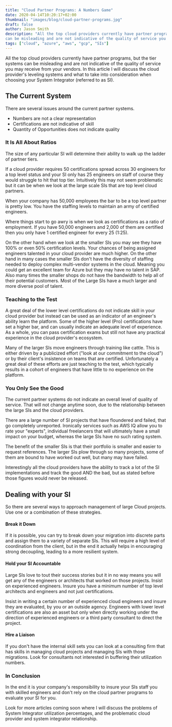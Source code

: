 ```yaml
---
title: "Cloud Partner Programs: A Numbers Game"
date: 2020-04-14T10:20:17+02:00
thumbnail: "images/blog/cloud-partner-programs.jpg"
draft: false
author: Jason Smith
description: "All the top cloud providers currently have partner programs, but the tier systems 
can be misleading and are not indicative of the quality of service you may receive from your vendors"
tags: ["cloud", "azure", "aws", "gcp", "SIs"]
---
```




All the top cloud providers currently have partner programs, but the tier systems 
can be misleading and are not indicative of the quality of service you may receive from your vendors.
In this article I will discuss the cloud provider's leveling systems and what to take into 
consideration when choosing your System Integrator (referred to as SI).

## The Current System

There are several issues around the current partner systems.

- Numbers are not a clear representation
- Certifications are not indicative of skill
- Quantity of Opportunities does not indicate quality

### It Is All About Ratios

The size of any particular SI will determine their ability to walk up
the ladder of partner tiers.

If a cloud provider requires 50 certifications spread across 30
engineers for a top level status and your SI only has 25 engineers on staff of course they would
struggle to hit that top tier. Intuitively this may not seem problematic but it can be when we
look at the large scale SIs that are top level cloud partners.

When your company has 50,000 employees the bar to be a top level partner is pretty low.  You have
the staffing levels to maintain an army of certified engineers.

Where things start to go awry is when we look as certifications as a ratio of employment.
If you have 50,000 engineers and 2,000 of them are certified then you only have 1 certified engineer for every 25 (1:25).

On the other hand when we look at the smaller SIs you may see they have 100% or even 50% certification levels.
Your chances of being assigned engineers talented in your cloud provider are much higher. On the other hand in many
cases the smaller SIs don't have the diversity of staffing needed to deploy complex multi-vendor
systems in the cloud. Meaning you could get an excellent team for Azure but they may have no talent 
in SAP.  Also many times the smaller shops do not have the bandwidth to help all of their potential 
customers.  Most of the Large SIs have a much larger and more diverse pool of talent.

### Teaching to the Test

A great deal of the lower level certifications do not indicate skill in your
cloud provider but instead can be used as an indicator of an engineer's ability learn the platform.
Some of the higher level (Pro) certifications have set a higher bar, and can usually indicate an 
adequate level of experience.  As a whole, you can pass certification exams but still not
have any practical experience in the cloud provider's ecosystem.

Many of the larger SIs move engineers through training like cattle.  This is either driven by a
publicized effort ("look at our commitment to the cloud") or by their client's insistence on
teams that are certified. Unfortunately a great deal of these efforts are just teaching to the test,
which typically results in a cohort of engineers that have little to no experience on the platform.

### You Only See the Good

The current partner systems do not indicate an overall level of quality of service.  That will not
change anytime soon, due to the relationship between the large SIs and the cloud providers.

There are a large number of SI projects that have floundered and failed, that go completely
unreported.  Ironically services such as AWS IQ allow you to rate your "experts", individual
freelancers that will ultimately have a small impact on your budget, whereas the large SIs
have no such rating system.

The benefit of the smaller SIs is that their portfolio is smaller and easier to request
references.  The larger SIs plow through so many projects, some of them are bound to have worked
out well, but many may have failed.

Interestingly all the cloud providers have the ability to track a lot of the SI implementations
and track the good AND the bad, but as stated before those figures would never be released.

## Dealing with your SI

So there are several ways to approach management of large Cloud projects. Use one or
a combination of these strategies.

#### Break it Down
If it is possible, you can try to break down your migration into discrete parts and assign them to
a variety of separate SIs. This will require a high level of coordination from the client, 
but in the end it actually helps in encouraging strong decoupling, leading to a more resilient
system.

#### Hold your SI Accountable
Large SIs love to tout their success stories but it in no way means you will get any of the
engineers or architects that worked on those projects.  Insist on experienced engineers.
Insure you have a minimum number of top level architects and engineers and not just
certifications.

Insist in writing a certain number of experienced cloud engineers
and insure they are evaluated, by you or an outside agency.
Engineers with lower level certifications are also an asset but 
only when directly working under the direction of experienced engineers or a third party
consultant to direct the project.

#### Hire a Liaison
If you don't have the internal skill sets you can look at a consulting firm that has skills in
managing cloud projects and managing SIs with those migrations. Look for consultants not interested
in buffering their utilization numbers.

### In Conclusion
In the end it is your company's responsibility to insure your SIs staff you with skilled engineers
and don't rely on the cloud partner programs to evaluate your SI for you.

Look for more articles coming soon where I will discuss the problems of System Integrator
utilization percentages, and the problematic cloud provider and system integrator relationship.
